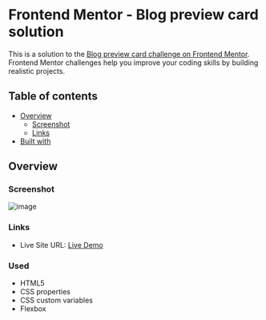 # Frontend Mentor - Blog preview card solution

This is a solution to the [Blog preview card challenge on Frontend Mentor](https://www.frontendmentor.io/challenges/blog-preview-card-ckPaj01IcS). Frontend Mentor challenges help you improve your coding skills by building realistic projects. 

## Table of contents

- [Overview](#overview)
  - [Screenshot](#screenshot)
  - [Links](#links)
- [Built with](#built-with)

## Overview

### Screenshot

![image](https://github.com/Mohak-Gogia/Blog-preview-card/assets/91110127/a18fdfc4-438c-419d-814e-0f637241438d)

### Links

- Live Site URL: [Live Demo](https://mohak-gogia.github.io/Blog-preview-card/)


### Used

- HTML5
- CSS properties
- CSS custom variables
- Flexbox
